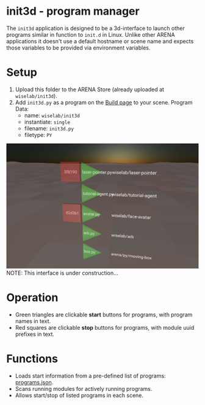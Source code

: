 # init3d - program manager

The `init3d` application is designed to be a 3d-interface to launch other programs similar in function to `init.d` in Linux.
Unlike other ARENA applications it doesn't use a default hostname or scene name and expects those variables to be provided via environment variables. 

<!-- how to download it -->
<!-- opening the application -->
# Setup
1. Upload this folder to the ARENA Store (already uploaded at `wiselab/init3d`).
2. Add `init3d.py` as a program on the [Build page](https://arenaxr.org/build) to your scene. Program Data:
    - name: `wiselab/init3d`
    - instantiate: `single`
    - filename: `init3d.py`
    - filetype: `PY`

<!-- picture -->
![Init3d Panel](init3d.png)
NOTE: This interface is under construction...

<!-- what are the controls -->
# Operation
- Green triangles are clickable **start** buttons for programs, with program names in text. 
- Red squares are clickable **stop** buttons for programs, with module uuid prefixes in text. 

<!-- space -->
# Functions
- Loads start information from a pre-defined list of programs: [programs.json](programs.json).
- Scans running modules for actively running programs.
- Allows start/stop of listed programs in each scene.
